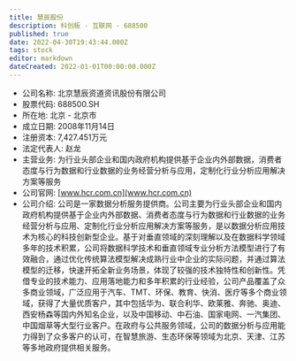 ```yaml
---
title: 慧辰股份
description: 科创板 - 互联网 - 688500
published: true
date: 2022-04-30T19:43:44.000Z
tags: stock
editor: markdown
dateCreated: 2022-01-01T00:00:00.000Z
---
```


- 公司名称: 北京慧辰资道资讯股份有限公司
- 股票代码: 688500.SH
- 所在地: 北京 - 北京市
- 成立日期: 2008年11月14日
- 注册资本: 7,427.451万元
- 法定代表人: 赵龙
- 主营业务: 为行业头部企业和国内政府机构提供基于企业内外部数据，消费者态度与行为数据和行业数据的业务经营分析与应用，定制化行业分析应用解决方案等服务
- 公司官网: [www.hcr.com.cn](www.hcr.com.cn)
- 公司介绍: 公司是一家数据分析服务提供商。公司主要为行业头部企业和国内政府机构提供基于企业内外部数据、消费者态度与行为数据和行业数据的业务经营分析与应用、定制化行业分析应用解决方案等服务，是以数据分析应用技术为核心的科技创新型企业。基于对垂直领域的深刻理解以及在数据科学领域多年的技术积累，公司将数据科学技术和垂直领域专业分析方法模型进行了有效融合，通过优化传统算法模型解决成熟行业中企业的实际问题，并通过算法模型的迁移，快速开拓全新业务场景，体现了较强的技术独特性和创新性。凭借专业的技术能力、应用落地能力和多年积累的行业经验，公司产品覆盖了众多商业领域，广泛应用于汽车、TMT、环保、教育、快消、医疗等多个商业领域，获得了大量优质客户，其中包括华为、联合利华、欧莱雅、奔驰、奥迪、西安杨森等国内外知名企业，以及中国移动、中石油、国家电网、一汽集团、中国烟草等大型行业客户。在政府与公共服务领域，公司的数据分析与应用能力得到了众多客户的认可，在智慧旅游、生态环保等领域为北京、天津、江苏等多地政府提供相关服务。


